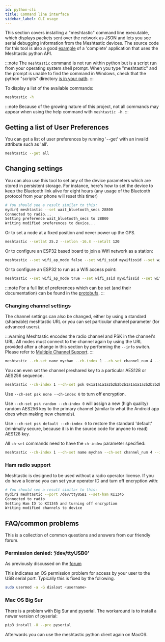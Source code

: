 ```yaml
---
id: python-cli
title: Command line interface
sidebar_label: CLI usage
---
```


This section covers installing a "meshtastic" command line executable, which displays packets sent over the network as JSON and lets you see serial debugging information from the Meshtastic devices. The source code for this tool is also a good [example](https://github.com/meshtastic/Meshtastic-python/blob/master/meshtastic/__main__.py) of a 'complete' application that uses the Meshtastic python API.

:::note
The `meshtastic` command is not run within python but is a script  run from your operating system shell prompt.  When you type "meshtastic" and the prompt is unable to find the command in Windows, check that the python "scripts" directory [is in your path](https://datatofish.com/add-python-to-windows-path/).
:::

To display a list of the available commands:
```bash
meshtastic -h
```
:::note
Because of the growing nature of this project, not all commands may appear when using the help command with `meshtastic -h`.
:::

## Getting a list of User Preferences

You can get a list of user preferences by running '--get' with an invalid attribute such as 'all'.
```bash
meshtastic --get all
```

## Changing settings

You can also use this tool to set any of the device parameters which are stored in persistent storage. For instance, here's how to set the device
to keep the Bluetooth link alive for eight hours (any usage of the Bluetooth protocol from your phone will reset this timer)

```bash title="Expected Output"
# You should see a result similar to this:
mydir$ meshtastic --set wait_bluetooth_secs 28800
Connected to radio...
Setting preference wait_bluetooth_secs to 28800
Writing modified preferences to device...
```

Or to set a node at a fixed position and never power up the GPS.

```bash
meshtastic --setlat 25.2 --setlon -16.8 --setalt 120
```

Or to configure an ESP32 based board to join a Wifi network as a station:

```bash
meshtastic --set wifi_ap_mode false --set wifi_ssid mywifissid --set wifi_password mywifipsw
```

Or to configure an ESP32 to run as a Wifi access point:

```bash
meshtastic --set wifi_ap_mode true --set wifi_ssid mywifissid --set wifi_password mywifipsw
```

:::note
For a full list of preferences which can be set (and their documentation) can be found in the [protobufs](/docs/developers/protobufs/api#radioconfiguserpreferences).
:::

### Changing channel settings

The channel settings can also be changed, either by using a standard (shareable) meshtastic URL or you can set particular channel parameter (for advanced users).

:::warning
Meshtastic encodes the radio channel and PSK in the channel's URL. All nodes must connect to the channel again by using the URL provided after a change in this section by performing the `--info` switch. Please refer to [Multiple Channel Support](../device/device-channels).
:::

```bash
meshtastic --ch-set name mychan --ch-index 1 --ch-set channel_num 4 --info
```

You can even set the channel preshared key to a particular AES128 or AES256 sequence.

```bash
meshtastic --ch-index 1 --ch-set psk 0x1a1a1a1a2b2b2b2b1a1a1a1a2b2b2b2b1a1a1a1a2b2b2b2b1a1a1a1a2b2b2b2b --info
```

Use `--ch-set psk none --ch-index 0` to turn off encryption.

Use `--ch-set psk random --ch-index 0` will assign a new (high quality) random AES256 key to the primary channel (similar to what the Android app does when making new channels).

Use `--ch-set psk default --ch-index 0` to restore the standard 'default' (minimally secure, because it is in the source code for anyone to read) AES128 key.

All `ch-set` commands need to have the `ch-index` parameter specified:

```bash
meshtastic --ch-index 1 --ch-set name mychan --ch-set channel_num 4 --info
```

### Ham radio support

Meshtastic is designed to be used without a radio operator license.  If you do have a license you can set your operator ID and turn off encryption with:

```bash title="Expected Output"
# You should see a result similar to this:
mydir$ meshtastic --port /dev/ttyUSB1 --set-ham KI1345
Connected to radio
Setting Ham ID to KI1345 and turning off encryption
Writing modified channels to device
```

## FAQ/common problems

This is a collection of common questions and answers from our friendly forum.

### Permission denied: ‘/dev/ttyUSB0’

As previously discussed on the [forum](https://meshtastic.discourse.group/t/question-on-permission-denied-dev-ttyusb0/590/3?u=geeksville)

This indicates an OS permission problem for access by your user to the USB serial port.  Typically this is fixed by the following.

```bash
sudo usermod -a -G dialout <username>
```

### Mac OS Big Sur

There is a problem with Big Sur and pyserial. The workaround is to install a newer version of pyserial:

```bash
pip3 install -U --pre pyserial
```

Afterwards you can use the meshtastic python client again on MacOS.
